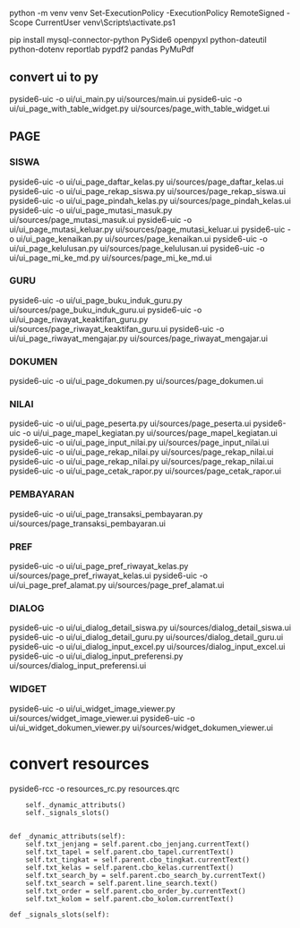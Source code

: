 python -m venv venv
Set-ExecutionPolicy -ExecutionPolicy RemoteSigned -Scope CurrentUser
venv\Scripts\activate.ps1

pip install mysql-connector-python PySide6 openpyxl python-dateutil python-dotenv reportlab pypdf2 pandas PyMuPdf


## convert ui to py

pyside6-uic -o ui/ui_main.py ui/sources/main.ui
pyside6-uic -o ui/ui_page_with_table_widget.py ui/sources/page_with_table_widget.ui


## PAGE
### SISWA
pyside6-uic -o ui/ui_page_daftar_kelas.py ui/sources/page_daftar_kelas.ui
pyside6-uic -o ui/ui_page_rekap_siswa.py ui/sources/page_rekap_siswa.ui
pyside6-uic -o ui/ui_page_pindah_kelas.py ui/sources/page_pindah_kelas.ui
pyside6-uic -o ui/ui_page_mutasi_masuk.py ui/sources/page_mutasi_masuk.ui
pyside6-uic -o ui/ui_page_mutasi_keluar.py ui/sources/page_mutasi_keluar.ui
pyside6-uic -o ui/ui_page_kenaikan.py ui/sources/page_kenaikan.ui
pyside6-uic -o ui/ui_page_kelulusan.py ui/sources/page_kelulusan.ui
pyside6-uic -o ui/ui_page_mi_ke_md.py ui/sources/page_mi_ke_md.ui

### GURU
pyside6-uic -o ui/ui_page_buku_induk_guru.py ui/sources/page_buku_induk_guru.ui
pyside6-uic -o ui/ui_page_riwayat_keaktifan_guru.py ui/sources/page_riwayat_keaktifan_guru.ui
pyside6-uic -o ui/ui_page_riwayat_mengajar.py ui/sources/page_riwayat_mengajar.ui

### DOKUMEN
pyside6-uic -o ui/ui_page_dokumen.py ui/sources/page_dokumen.ui

### NILAI
pyside6-uic -o ui/ui_page_peserta.py ui/sources/page_peserta.ui
pyside6-uic -o ui/ui_page_mapel_kegiatan.py ui/sources/page_mapel_kegiatan.ui
pyside6-uic -o ui/ui_page_input_nilai.py ui/sources/page_input_nilai.ui
pyside6-uic -o ui/ui_page_rekap_nilai.py ui/sources/page_rekap_nilai.ui
pyside6-uic -o ui/ui_page_rekap_nilai.py ui/sources/page_rekap_nilai.ui
pyside6-uic -o ui/ui_page_cetak_rapor.py ui/sources/page_cetak_rapor.ui

### PEMBAYARAN
pyside6-uic -o ui/ui_page_transaksi_pembayaran.py ui/sources/page_transaksi_pembayaran.ui

### PREF
pyside6-uic -o ui/ui_page_pref_riwayat_kelas.py ui/sources/page_pref_riwayat_kelas.ui
pyside6-uic -o ui/ui_page_pref_alamat.py ui/sources/page_pref_alamat.ui

### DIALOG
pyside6-uic -o ui/ui_dialog_detail_siswa.py ui/sources/dialog_detail_siswa.ui
pyside6-uic -o ui/ui_dialog_detail_guru.py ui/sources/dialog_detail_guru.ui
pyside6-uic -o ui/ui_dialog_input_excel.py ui/sources/dialog_input_excel.ui
pyside6-uic -o ui/ui_dialog_input_preferensi.py ui/sources/dialog_input_preferensi.ui

### WIDGET
pyside6-uic -o ui/ui_widget_image_viewer.py ui/sources/widget_image_viewer.ui
pyside6-uic -o ui/ui_widget_dokumen_viewer.py ui/sources/widget_dokumen_viewer.ui

# convert resources
pyside6-rcc -o resources_rc.py resources.qrc


        self._dynamic_attributs()
        self._signals_slots()


    def _dynamic_attributs(self):
        self.txt_jenjang = self.parent.cbo_jenjang.currentText()
        self.txt_tapel = self.parent.cbo_tapel.currentText()
        self.txt_tingkat = self.parent.cbo_tingkat.currentText()
        self.txt_kelas = self.parent.cbo_kelas.currentText()
        self.txt_search_by = self.parent.cbo_search_by.currentText()
        self.txt_search = self.parent.line_search.text()
        self.txt_order = self.parent.cbo_order_by.currentText()
        self.txt_kolom = self.parent.cbo_kolom.currentText()

    def _signals_slots(self):